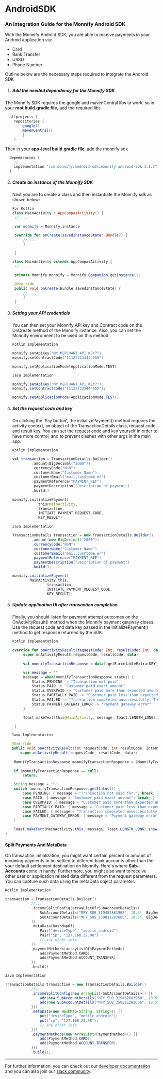 # AndroidSDK

### An Integration Guide for the Monnify Android SDK

With the Monnify Android SDK, you are able to receive payments in your Android application via:

*  Card
* Bank Transfer
* USSD
* Phone Number

Outline below are the necessary steps required to integrate the Android SDK

1. ##### Add the needed dependency for the Monnify SDK
  The Monnify SDK requires the google and mavenCentral libs to work, so in your **root build.gradle file**, add the required libs

   ```java
     allprojects {
       repositories {
           google()
           mavenCentral() 
           }
       }
   ```

   Then in your **app-level build.gradle file**, add the monnify sdk

   ```java
     dependencies {
       // ...
       implementation "com.monnify.android-sdk:monnify-android-sdk:1.1.7"
     }
   ```   
  

2. ##### Create an instance of the Monnify SDK
   Next you are to create a class and then instantiate the Monnify sdk as shown below:

   ```kotlin
   For Kotlin  
   class MainActivity : AppCompatActivity() {
    // ...

    var monnify = Monnify.instance

    override fun onCreate(savedInstanceState: Bundle?) {
        // ...
        }

    }
   ```  

   ```java
   class MainActivity extends AppCompatActivity {
    // ...

    private Monnify monnify = Monnify.Companion.getInstance();

    @Override
	public void onCreate(Bundle savedInstanceState) {
        // ...
        }
    }
   ```  
     
3. ##### Setting your API credentials
   You can then set your Monnify API key and Contract code on the OnCreate method of the Monnify instance.
   Also, you can set the Monnify environment to be used on this method  

   ```kotlin
   Kotlin Implementation

   monnify.setApiKey("MY_MERCHANT_API_KEY7")
   monnify.setContractCode("111222333444555")

   monnify.setApplicationMode(ApplicationMode.TEST)
   ```

   ```java
   Java Implementation

   monnify.setApiKey("MY_MERCHANT_API_KEY7");
   monnify.setContractCode("111222333444555");

   monnify.setApplicationMode(ApplicationMode.TEST);
   ```

4. ##### Set the request code and key
   On clicking the 'Pay button', the initializePayment() method requires the activity context, an object of the TransactionDetails class, request code and result key. You can set the request code and key yourself in order to have more control, and to prevent clashes with other args in the main app.  
   ```kotlin
   Kotlin Implementation

   val transaction = TransactionDetails.Builder()
            .amount(BigDecimal("2000"))
            .currencyCode("NGN")
            .customerName("Customer Name")
            .customerEmail("mail.cus@tome.er")
            .paymentReference("PAYMENT_REF")
            .paymentDescription("Description of payment")
            .build()
            
   monnify.initializePayment(
               this@MainActivity,
               transaction,
               INITIATE_PAYMENT_REQUEST_CODE,
               KEY_RESULT)
   ```

   ```java
   Java Implementation

   TransactionDetails transaction = new TransactionDetails.Builder()
            .amount(new BigDecimal("2000"))
            .currencyCode("NGN")
            .customerName("Customer Name")
            .customerEmail("mail.cus@tome.er")
            .paymentReference("PAYMENT_REF")
            .paymentDescription("Description of payment")
            .build();

   monnify.initializePayment(
           MainActivity.this,
                   transaction,
                   INITIATE_PAYMENT_REQUEST_CODE,
                   KEY_RESULT);
   ```

5. ##### Update application UI after transaction completion
   Finally, you should listen for payment attempt outcomes on the OnActivityResult() method when the Monnify payment gateway closes. Use the request code and data key passed in the initializePayment() method to get response returned by the SDK.
   ```kotlin
   Kotlin Implementation

   override fun onActivityResult(requestCode: Int, resultCode: Int, data: Intent?) {
        super.onActivityResult(requestCode, resultCode, data)
        
        val monnifyTransactionResponse = data?.getParcelableExtra(KEY_RESULT) as MonnifyTransactionResponse

        var message = ""
        message = when(monnifyTransactionResponse.status) {
            Status.PENDING -> "Transaction not paid"
            Status.PAID -> "Customer paid exact amount"
            Status.OVERPAID -> "Customer paid more than expected amount."
            Status.PARTIALLY_PAID -> "Customer paid less than expected amount."
            Status.FAILED -> "Transaction completed unsuccessfully. This means no payment came in for Account Transfer method or attempt to charge card failed."
            Status.PAYMENT_GATEWAY_ERROR -> "Payment gateway error"
        }

        Toast.makeText(this@MainActivity, message, Toast.LENGTH_LONG).show()

    }
   ```

```java
   Java Implementation

   @Override
   public void onActivityResult(int requestCode, int resultCode, Intent data) {
       super.onActivityResult(requestCode, resultCode, data);
    
    MonnifyTransactionResponse monnifyTransactionResponse = (MonnifyTransactionResponse) data.getParcelableExtra(KEY_RESULT);
    
    if (monnifyTransactionResponse == null)
        return;

    String message = "";
    switch (monnifyTransactionResponse.getStatus()) {
        case PENDING: { message = "Transaction not paid for."; break; }
        case PAID: { message = "Customer paid exact amount"; break; }
        case OVERPAID: { message = "Customer paid more than expected amount."; break; }
        case PARTIALLY_PAID: { message = "Customer paid less than expected amount."; break; }
        case FAILED: { message = "Transaction completed unsuccessfully. This means no payment came in for Account Transfer method or attempt to charge card failed."; break; }
        case PAYMENT_GATEWAY_ERROR: { message = "Payment gateway error"; break; }
    }

    Toast.makeText(MainActivity.this, message, Toast.LENGTH_LONG).show();
}
```


#### Split Payments And MetaData
On transaction initialization, you might want certain percent or amount of incoming payments to be settled to different bank accounts other than the your default settlement destination on Monnify. Here's where **Sub-Accounts** come in handy. 
Furthermore, you might also want to receive other user or application related data different from the request parameters. You can capture such data using the metaData object parameter.
```kotlin
Kotlin Implementation

transaction = TransactionDetails.Builder()
            //...
            .incomeSplitConfig(arrayListOf<SubAccountDetails>(
                SubAccountDetails("MFY_SUB_319452883968", 10.5f, BigDecimal("500"), true),
                SubAccountDetails("MFY_SUB_259811283666", 10.5f, BigDecimal("1000"), false)
            ))
            .metaData(hashMapOf(
                Pair("deviceType", "mobile_android"),
                Pair("ip", "127.168.22.98")
                // any other info
            ))
            .paymentMethods(arrayListOf<PaymentMethod>(
                add(PaymentMethod.CARD),
                add(PaymentMethod.ACCOUNT_TRANSFER)
            ))
            .build() 
```

```java
Java Implementation

TransactionDetails transaction = new TransactionDetails.Builder()
            //...
            .incomeSplitConfig(new ArrayList<SubAccountDetails>() {{ 
                add(new SubAccountDetails("MFY_SUB_319452883968", 10.5f, new BigDecimal("500"), true)); 
                add(new SubAccountDetails("MFY_SUB_259811283666", 10.5f, new BigDecimal("1000"), false)); 
            }})
            .metaData(new HashMap<String, String>() {{
                put("deviceType", "mobile_android");
                put("ip", "127.168.22.98");
                // any other info
            }})
            .paymentMethods(new ArrayList<PaymentMethod>() {{
                add(PaymentMethod.CARD);
                add(PaymentMethod.ACCOUNT_TRANSFER);
            }})
            .build();

```

___
For further information, you can check out our [developer documentation](https://developers.monnify.com) and you can also join our [slack community](https://slack.monnify.com).


